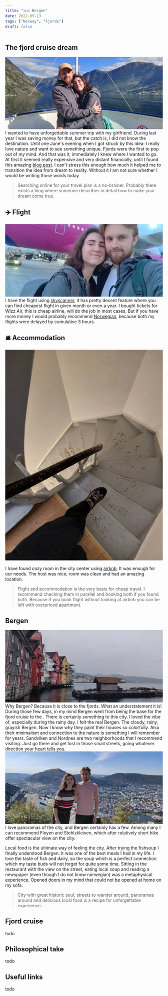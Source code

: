 ```yaml
---
title: "🇳🇴 Bergen"
date: 2022-09-13
tags: ["Norway", "Fjords"]
draft: false
---
```

##  The fjord cruise dream
![](../../images/fjord-dream.jpeg)
I wanted to have unforgettable summer trip with my girlfriend. During last year I was saving money for that, but the catch is, I did not know the destination. Until one June's evening when I got struck by this idea: I really love nature and want to see something unique. Fjords were the first to pop out of my mind. And that was it, immediately I knew where I wanted to go. At first it seemed really expensive and very distant financially, until I found this amazing [blog post](https://wypiszwymalujpodroz.pl/praktyczny-poradnik/europa/norwegia/rejs-po-fiordach/). I can't stress this enough how much it helped me to transition the idea from dream to reality. Without it I am not sure whether I would be writing those words today.
> Searching online for your travel plan is a no-brainer. Probably there exists a blog where someone describes in detail how to make your dream come true.

## ✈️ Flight
![](../../images/wizzair.jpeg)
I have the flight using [skyscanner](https://www.skyscanner.pl/), it has pretty decent feature where you can find cheapest flight in given month or even a year. I bought tickets for Wizz Air, this is cheap airline, will do the job in most cases. But if you have more money I would probably recommend [Norwegian](https://www.norwegian.com/), because both my flights were delayed by cumulative 3 hours.
## 🛎️ Accommodation
![](../../images/airbnb-stairs.jpeg)

I have found cozy room in the city center using [airbnb](https://www.airbnb.pl/rooms/52551244). It was enough for our needs. The host was nice, room was clean and had an amazing location. 

> Flight and accommodation is the very basis for cheap travel. I recommend checking them in parallel and booking both if you found both. Because if you book flight without looking at airbnb you can be left with overpriced apartment. 

## Bergen
![](../../images/bergen-houeses.jpeg)
Why Bergen? Because it is close to the fjords. What an understatement it is! During those few days, in my mind Bergen went from being the base for the fjord cruise to the . There is certainly something to this city. I loved the vibe of, especially during the rainy day. I felt the real Bergen. The cloudy, rainy, grayish Bergen. Now I know why they paint their houses so colorfully. Also their minimalism and connection to the nature is something I will remember for years. Sandviken and Nordnes are two neighborhoods that I recommend visiting. Just go there and get lost in those small streets, going whatever direction your heart tells you. 
![](../../images/bergen-view.jpeg)
I love panoramas of the city, and Bergen certainly has a few. Among many I can recommend Floyen and Stohlzkleiven, which after relatively short hike offer spectacular view on the city.

<!-- ![zdjecie zupki]() -->
Local food is the ultimate way of feeling the city. After trying the fishsoup I finally understood Bergen. It was one of the best meals I had in my life. I love the taste of fish and dairy, so the soup which is a perfect connection which my taste buds will not forget for quite some time. Sitting in the restaurant with the view on the street, eating local soup and reading a newspaper (even though I do not know norwegian) was a metaphysical experience. Opened doors in my mind that could not be opened at home on my sofa.

> City with great historic soul, streets to wander around, panoramas around and delicious local food is a recipe for unforgettable experience.


## Fjord cruise
todo

## Philosophical take
todo

## Useful links
todo

